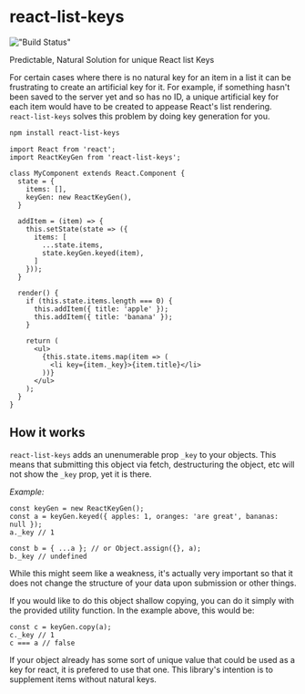 # react-list-keys

!["Build Status"](https://travis-ci.org/chrants/react-list-keys.svg?branch=master "Build status")

Predictable, Natural Solution for unique React list Keys

For certain cases where there is no natural key for an item in a list it can be frustrating to create an artificial key for it. 
For example, if something hasn't been saved to the server yet and so has no ID, a unique artificial key for each item would have to be created to appease React's list rendering.
`react-list-keys` solves this problem by doing key generation for you.

```bash
npm install react-list-keys
```

```node
import React from 'react';
import ReactKeyGen from 'react-list-keys';

class MyComponent extends React.Component {
  state = {
    items: [],
    keyGen: new ReactKeyGen(),
  }

  addItem = (item) => {
    this.setState(state => ({
      items: [
        ...state.items,
        state.keyGen.keyed(item),
      ]
    }));
  }

  render() {
    if (this.state.items.length === 0) {
      this.addItem({ title: 'apple' });
      this.addItem({ title: 'banana' });
    }

    return (
      <ul>
        {this.state.items.map(item => (
          <li key={item._key}>{item.title}</li>
        ))}
      </ul>
    );
  }
}
```

## How it works
`react-list-keys` adds an unenumerable prop `_key` to your objects.
This means that submitting this object via fetch, destructuring the object,
etc will not show the `_key` prop, yet it is there.

*Example:*

```node
const keyGen = new ReactKeyGen();
const a = keyGen.keyed({ apples: 1, oranges: 'are great', bananas: null });
a._key // 1

const b = { ...a }; // or Object.assign({}, a);
b._key // undefined
```

While this might seem like a weakness, it's actually very important so that it does not change the structure of your data upon submission or other things.

If you would like to do this object shallow copying, you can do it simply with the provided utility function. In the example above, this would be:

```node
const c = keyGen.copy(a);
c._key // 1
c === a // false
```

If your object already has some sort of unique value that could be used as a key for react, it is prefered to use that one. This library's intention is to supplement items without natural keys.
